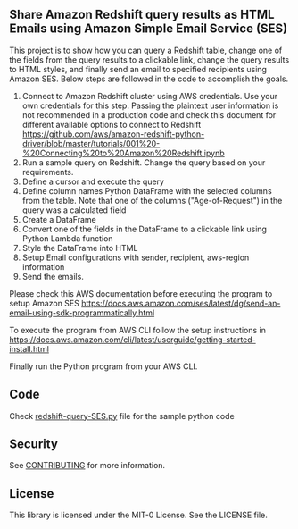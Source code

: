 ## Share Amazon Redshift query results as HTML Emails using Amazon Simple Email Service (SES)

This project is to show how you can query a Redshift table, change one of the fields from the query results to a clickable link, change the query results to HTML styles, and finally send an email to specified recipients using Amazon SES. Below steps are followed in the code to accomplish the goals.
1.	Connect to Amazon Redshift cluster using AWS credentials. Use your own credentials for this step. Passing the plaintext user information is not recommended in a production code and check this document for different available options to connect to Redshift https://github.com/aws/amazon-redshift-python-driver/blob/master/tutorials/001%20-%20Connecting%20to%20Amazon%20Redshift.ipynb
2.	Run a sample query on Redshift. Change the query based on your requirements. 
3.	Define a cursor and execute the query
4.	Define column names Python DataFrame with the selected columns from the table. Note that one of the columns ("Age-of-Request") in the query was a calculated field 
5.	Create a DataFrame
6.	Convert one of the fields in the DataFrame to a clickable link using Python Lambda function
7.	Style the DataFrame into HTML
8.	Setup Email configurations with sender, recipient, aws-region information
9.	Send the emails. 

Please check this AWS documentation before executing the program to setup Amazon SES https://docs.aws.amazon.com/ses/latest/dg/send-an-email-using-sdk-programmatically.html 

To execute the program from AWS CLI follow the setup instructions in https://docs.aws.amazon.com/cli/latest/userguide/getting-started-install.html 

Finally run the Python program from your AWS CLI.

## Code 
Check [redshift-query-SES.py](redshift-query-SES.py) file for the sample python code

## Security

See [CONTRIBUTING](CONTRIBUTING.md#security-issue-notifications) for more information.

## License

This library is licensed under the MIT-0 License. See the LICENSE file.

